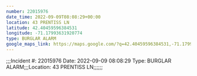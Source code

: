 ```yaml
---
number: 22015976
date_time: 2022-09-09T08:08:29+00:00
location: 43 PRENTISS LN
latitude: 42.40459596384531
longitude: -71.17993631920774
type: BURGLAR ALARM
google_maps_link: https://maps.google.com/?q=42.40459596384531,-71.17993631920774
---
```


;;;Incident #: 22015976  Date: 2022-09-09 08:08:29  Type: BURGLAR ALARM;;;Location: 43 PRENTISS LN;;;;;;
